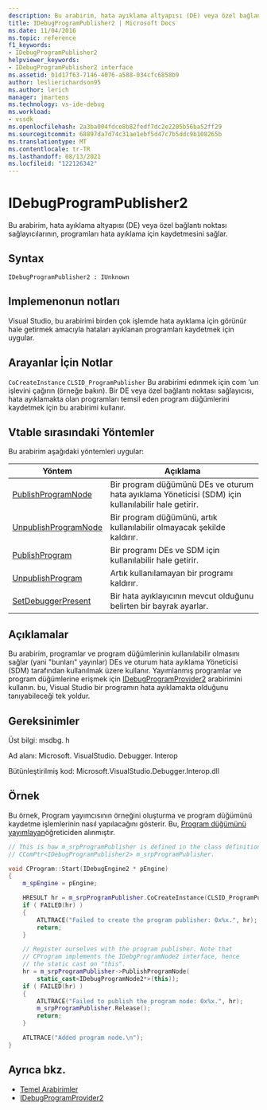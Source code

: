 ```yaml
---
description: Bu arabirim, hata ayıklama altyapısı (DE) veya özel bağlantı noktası sağlayıcılarının, programları hata ayıklama için kaydetmesini sağlar.
title: IDebugProgramPublisher2 | Microsoft Docs
ms.date: 11/04/2016
ms.topic: reference
f1_keywords:
- IDebugProgramPublisher2
helpviewer_keywords:
- IDebugProgramPublisher2 interface
ms.assetid: b1d17f63-7146-4076-a588-034cfc6858b9
author: leslierichardson95
ms.author: lerich
manager: jmartens
ms.technology: vs-ide-debug
ms.workload:
- vssdk
ms.openlocfilehash: 2a3ba004fdce8b82fedf7dc2e2205b56ba52ff29
ms.sourcegitcommit: 68897da7d74c31ae1ebf5d47c7b5ddc9b108265b
ms.translationtype: MT
ms.contentlocale: tr-TR
ms.lasthandoff: 08/13/2021
ms.locfileid: "122126342"
---
```

# <a name="idebugprogrampublisher2"></a>IDebugProgramPublisher2
Bu arabirim, hata ayıklama altyapısı (DE) veya özel bağlantı noktası sağlayıcılarının, programları hata ayıklama için kaydetmesini sağlar.

## <a name="syntax"></a>Syntax

```
IDebugProgramPublisher2 : IUnknown
```

## <a name="notes-for-implementers"></a>Implemenonun notları
Visual Studio, bu arabirimi birden çok işlemde hata ayıklama için görünür hale getirmek amacıyla hataları ayıklanan programları kaydetmek için uygular.

## <a name="notes-for-callers"></a>Arayanlar İçin Notlar
`CoCreateInstance` `CLSID_ProgramPublisher` Bu arabirimi edınmek için com 'un işlevini çağırın (örneğe bakın). Bir DE veya özel bağlantı noktası sağlayıcısı, hata ayıklamakta olan programları temsil eden program düğümlerini kaydetmek için bu arabirimi kullanır.

## <a name="methods-in-vtable-order"></a>Vtable sırasındaki Yöntemler
Bu arabirim aşağıdaki yöntemleri uygular:

|Yöntem|Açıklama|
|------------|-----------------|
|[PublishProgramNode](../../../extensibility/debugger/reference/idebugprogrampublisher2-publishprogramnode.md)|Bir program düğümünü DEs ve oturum hata ayıklama Yöneticisi (SDM) için kullanılabilir hale getirir.|
|[UnpublishProgramNode](../../../extensibility/debugger/reference/idebugprogrampublisher2-unpublishprogramnode.md)|Bir program düğümünü, artık kullanılabilir olmayacak şekilde kaldırır.|
|[PublishProgram](../../../extensibility/debugger/reference/idebugprogrampublisher2-publishprogram.md)|Bir programı DEs ve SDM için kullanılabilir hale getirir.|
|[UnpublishProgram](../../../extensibility/debugger/reference/idebugprogrampublisher2-unpublishprogram.md)|Artık kullanılamayan bir programı kaldırır.|
|[SetDebuggerPresent](../../../extensibility/debugger/reference/idebugprogrampublisher2-setdebuggerpresent.md)|Bir hata ayıklayıcının mevcut olduğunu belirten bir bayrak ayarlar.|

## <a name="remarks"></a>Açıklamalar
Bu arabirim, programlar ve program düğümlerinin kullanılabilir olmasını sağlar (yani "bunları" yayınlar) DEs ve oturum hata ayıklama Yöneticisi (SDM) tarafından kullanılmak üzere kullanır. Yayımlanmış programlar ve program düğümlerine erişmek için [IDebugProgramProvider2](../../../extensibility/debugger/reference/idebugprogramprovider2.md) arabirimini kullanın. bu, Visual Studio bir programın hata ayıklamakta olduğunu tanıyabileceği tek yoldur.

## <a name="requirements"></a>Gereksinimler
Üst bilgi: msdbg. h

Ad alanı: Microsoft. VisualStudio. Debugger. Interop

Bütünleştirilmiş kod: Microsoft.VisualStudio.Debugger.Interop.dll

## <a name="example"></a>Örnek
Bu örnek, Program yayımcısının örneğini oluşturma ve program düğümünü kaydetme işlemlerinin nasıl yapılacağını gösterir. Bu, [Program düğümünü yayımlayan](/previous-versions/bb161795(v=vs.90))öğreticiden alınmıştır.

```cpp
// This is how m_srpProgramPublisher is defined in the class definition:
// CComPtr<IDebugProgramPublisher2> m_srpProgramPublisher.

void CProgram::Start(IDebugEngine2 * pEngine)
{
    m_spEngine = pEngine;

    HRESULT hr = m_srpProgramPublisher.CoCreateInstance(CLSID_ProgramPublisher);
    if ( FAILED(hr) )
    {
        ATLTRACE("Failed to create the program publisher: 0x%x.", hr);
        return;
    }

    // Register ourselves with the program publisher. Note that
    // CProgram implements the IDebgProgramNode2 interface, hence
    // the static cast on "this".
    hr = m_srpProgramPublisher->PublishProgramNode(
        static_cast<IDebugProgramNode2*>(this));
    if ( FAILED(hr) )
    {
        ATLTRACE("Failed to publish the program node: 0x%x.", hr);
        m_srpProgramPublisher.Release();
        return;
    }

    ATLTRACE("Added program node.\n");
}
```

## <a name="see-also"></a>Ayrıca bkz.
- [Temel Arabirimler](../../../extensibility/debugger/reference/core-interfaces.md)
- [IDebugProgramProvider2](../../../extensibility/debugger/reference/idebugprogramprovider2.md)

